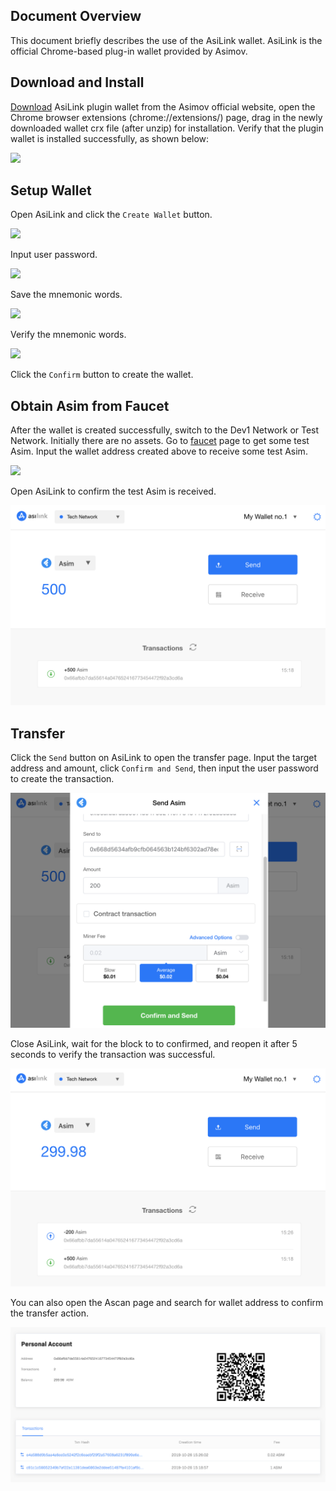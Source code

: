 ## Document Overview

This document briefly describes the use of the AsiLink wallet. AsiLink is the official Chrome-based plug-in wallet provided by Asimov.

## Download and Install

[Download](https://asimov.network/wallet) AsiLink plugin wallet from the Asimov official website, open the Chrome browser extensions (chrome://extensions/) page, drag in the newly downloaded wallet crx file (after unzip) for installation. Verify that the plugin wallet is installed successfully, as shown below:

![](./img/asilink-installed.png)

## Setup Wallet

Open AsiLink and click the ```Create Wallet``` button.

![](./img/asilink-create-wallet.png)

Input user password.

![](./img/asilink-set-password.png)

Save the mnemonic words.

![](./img/asilink-save-mnemonic.png)

Verify the mnemonic words.

![](./img/asilink-verify-mnemonic.png)

Click the ```Confirm``` button to create the wallet.

## Obtain Asim from Faucet

After the wallet is created successfully, switch to the Dev1 Network or Test Network. Initially there are no assets. Go to [faucet](https://ide.asimov.work/#/receive) page to get some test Asim. Input the wallet address created above to receive some test Asim.

![](./img/faucet.png)

Open AsiLink to confirm the test Asim is received.

![](./img/asilink-ASC.png)

## Transfer

Click the ```Send``` button on AsiLink to open the transfer page. Input the target address and amount, click ```Confirm and Send```, then input the user password to create the transaction.

![](./img/asilink-transfer.png)

Close AsiLink, wait for the block to to confirmed, and reopen it after 5 seconds to verify the transaction was successful.

![](./img/asilink-verify.png)

You can also open the Ascan page and search for wallet address to confirm the transfer action.

![](./img/asilink-confirm.png)